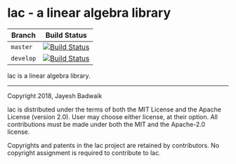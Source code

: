 # lac - a linear algebra library

| Branch | Build Status |
|-|-|
| `master`| [![Build Status](https://travis-ci.com/liblac/lac.svg?branch=master)](https://travis-ci.com/liblac/lac) 	 |
| `develop` | [![Build Status](https://travis-ci.com/liblac/lac.svg?branch=develop)](https://travis-ci.com/liblac/lac)	 |


lac is a linear algebra library.


--------------------------------------------------------------------------------
Copyright 2018, Jayesh Badwaik

lac is distributed under the terms of both the MIT License and the Apache
License (version 2.0). User may choose either license, at their option. All
contributions must be made under both the MIT and the Apache-2.0 license.

Copyrights and patents in the lac project are retained by contributors. No
copyright assignment is required to contribute to lac.
